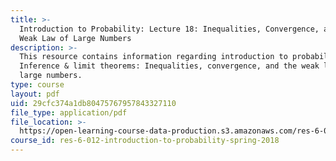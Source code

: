 ```yaml
---
title: >-
  Introduction to Probability: Lecture 18: Inequalities, Convergence, and the
  Weak Law of Large Numbers
description: >-
  This resource contains information regarding introduction to probability:
  Inference & limit theorems: Inequalities, convergence, and the weak law of
  large numbers.
type: course
layout: pdf
uid: 29cfc374a1db80475767957843327110
file_type: application/pdf
file_location: >-
  https://open-learning-course-data-production.s3.amazonaws.com/res-6-012-introduction-to-probability-spring-2018/29cfc374a1db80475767957843327110_MITRES_6_012S18_L18AS.pdf
course_id: res-6-012-introduction-to-probability-spring-2018
---
```

